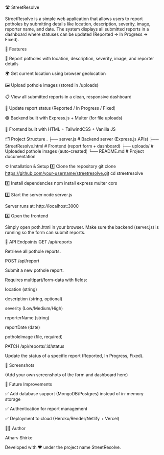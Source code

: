 🛣️ StreetResolve

StreetResolve is a simple web application that allows users to report potholes by submitting details like location, description, severity, image, reporter name, and date. The system displays all submitted reports in a dashboard where statuses can be updated (Reported → In Progress → Fixed).

🚀 Features

📍 Report potholes with location, description, severity, image, and reporter details

🌍 Get current location using browser geolocation

🖼️ Upload pothole images (stored in /uploads)

📋 View all submitted reports in a clean, responsive dashboard

🔄 Update report status (Reported / In Progress / Fixed)

🟢 Backend built with Express.js + Multer (for file uploads)

🎨 Frontend built with HTML + TailwindCSS + Vanilla JS

🗂️ Project Structure
.
├── server.js       # Backend server (Express.js APIs)
├── StreetResolve.html       # Frontend (report form + dashboard)
├── uploads/        # Uploaded pothole images (auto-created)
└── README.md       # Project documentation

⚙️ Installation & Setup
1️⃣ Clone the repository
git clone https://github.com/your-username/streetresolve.git
cd streetresolve

2️⃣ Install dependencies
npm install express multer cors

3️⃣ Start the server
node server.js


Server runs at: http://localhost:3000

4️⃣ Open the frontend

Simply open poth.html in your browser.
Make sure the backend (server.js) is running so the form can submit reports.

📡 API Endpoints
GET /api/reports

Retrieve all pothole reports.

POST /api/report

Submit a new pothole report.

Requires multipart/form-data with fields:

location (string)

description (string, optional)

severity (Low/Medium/High)

reporterName (string)

reportDate (date)

potholeImage (file, required)

PATCH /api/reports/:id/status

Update the status of a specific report (Reported, In Progress, Fixed).

📸 Screenshots

(Add your own screenshots of the form and dashboard here)

📌 Future Improvements

✅ Add database support (MongoDB/Postgres) instead of in-memory storage

✅ Authentication for report management

✅ Deployment to cloud (Heroku/Render/Netlify + Vercel)

👨‍💻 Author

Atharv Shirke

Developed with ❤️ under the project name StreetResolve.